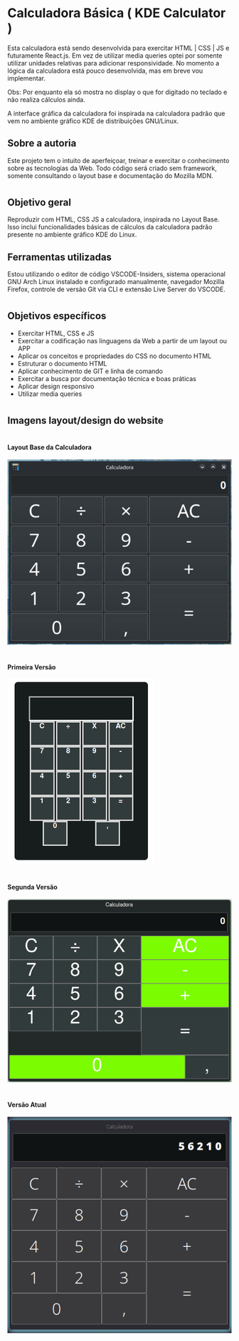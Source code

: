 # Calculadora Básica ( KDE Calculator ) 

Esta calculadora está sendo desenvolvida para exercitar HTML | CSS | JS e futuramente React.js.
Em vez de utilizar media queries optei por somente utilizar unidades relativas para adicionar responsividade. No momento a lógica da calculadora está pouco desenvolvida, mas em breve vou implementar.

Obs: Por enquanto ela só mostra no display o que for digitado no teclado e não realiza cálculos ainda.

A interface gráfica da calculadora foi inspirada na calculadora padrão que vem no ambiente gráfico KDE de distribuições GNU/Linux.

## Sobre a autoria

Este projeto tem o intuito de aperfeiçoar, treinar e exercitar o conhecimento sobre as tecnologias da Web.
Todo código será criado sem framework, somente consultando o layout base e documentação do Mozilla MDN.

#

## Objetivo geral

Reproduzir com HTML, CSS JS a calculadora, inspirada no Layout Base. Isso inclui funcionalidades básicas de cálculos da calculadora padrão presente no ambiente gráfico KDE do Linux.

## Ferramentas utilizadas

Estou utilizando o editor de código VSCODE-Insiders, sistema operacional GNU Arch Linux instalado e configurado manualmente, navegador Mozilla Firefox, controle de versão Git via CLI e extensão Live Server do VSCODE.

#

## Objetivos específicos

- Exercitar HTML, CSS e JS
- Exercitar a codificação nas linguagens da Web a partir de um layout ou APP
- Aplicar os conceitos e propriedades do CSS no documento HTML
- Estruturar o documento HTML
- Aplicar conhecimento de GIT e linha de comando
- Exercitar a busca por documentação técnica e boas práticas
- Aplicar design responsivo
- Utilizar media queries

#

## Imagens layout/design do website
#


#### <b>Layout Base da Calculadora<b>

![](assets/vb.png)

#

#### <b>Primeira Versão<b>

![1366px](assets/v1.png)

#

#### <b>Segunda Versão<b>

![1366px](assets/v2.png)

#

#### <b>Versão Atual<b>

![1366px](assets/vf.png)

#

